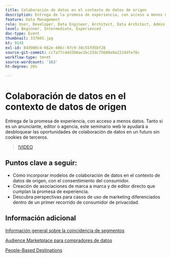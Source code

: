 ```yaml
---
title: Colaboración de datos en el contexto de datos de origen
description: Entrega de la promesa de experiencia, con acceso a menos datos. Tanto si es un anunciante, editor o agencia, este seminario web le ayudará a desbloquear las oportunidades de colaboración de datos en un futuro sin cookies de terceros.
feature: Data Management
role: User, Developer, Data Engineer, Architect, Data Architect, Admin, Leader
level: Beginner, Intermediate, Experienced
doc-type: Event
thumbnail: 337665.jpg
kt: 9145
exl-id: 84d900c4-662e-486c-97c9-38c55fd5bf28
source-git-commit: cc7a77c4dd380ae1bc23dc75608e8e2224dfe78c
workflow-type: tm+mt
source-wordcount: '163'
ht-degree: 26%

---
```


# Colaboración de datos en el contexto de datos de origen

Entrega de la promesa de experiencia, con acceso a menos datos. Tanto si es un anunciante, editor o agencia, este seminario web le ayudará a desbloquear las oportunidades de colaboración de datos en un futuro sin cookies de terceros.

>[!VIDEO](https://video.tv.adobe.com/v/337665/?quality=12&learn=on)

## Puntos clave a seguir:

* Cómo incorporar modelos de colaboración de datos en el contexto de datos de origen, con el consentimiento del consumidor.
* Creación de asociaciones de marca a marca y de editor directo que cumplan la promesa de experiencia.
* Descubra perspectivas para casos de uso de marketing diferenciados dentro de un primer recorrido de consumidor de privacidad.

## Información adicional

[Información general sobre la coincidencia de segmentos](https://experienceleague.adobe.com/docs/experience-platform/segmentation/ui/segment-match.html?lang=en)

[Audience Marketplace para compradores de datos](https://experienceleague.adobe.com/docs/audience-manager/user-guide/features/audience-marketplace/audience-marketplace-for-data-buyers/marketplace-data-buyers.html?lang=en)

[People-Based Destinations](https://experienceleague.adobe.com/docs/audience-manager/user-guide/features/destinations/people-based/people-based-destinations-overview.html?lang=en)
